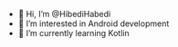 - 👋 Hi, I’m @HibediHabedi
- 👀 I’m interested in Android development
- 🌱 I’m currently learning Kotlin
